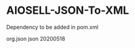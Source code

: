 # AIOSELL-JSON-To-XML

Dependency to be added in pom.xml

<dependencies>
  <dependency>
  		<groupId>org.json</groupId>
  		<artifactId>json</artifactId>
  		<version>20200518</version>
  	</dependency>
  </dependencies>
 
  
 

